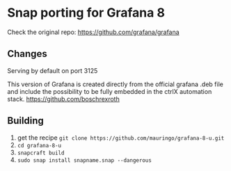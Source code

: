 # Snap porting for Grafana 8

Check the original repo: https://github.com/grafana/grafana

## Changes 

Serving by default on port 3125

This version of Grafana is created directly from the official grafana .deb file and include the possibility to be fully embedded in 
the ctrlX automation stack. https://github.com/boschrexroth


## Building 

1. get the recipe `git clone https://github.com/mauringo/grafana-8-u.git`
2. `cd grafana-8-u`
3. `snapcraft build`
4. `sudo snap install snapname.snap --dangerous`
